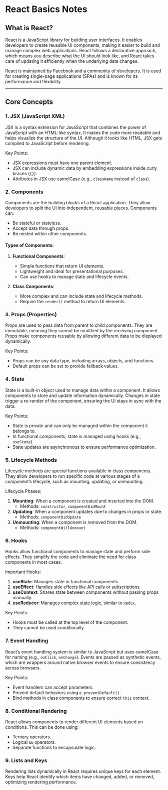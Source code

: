 # React Basics Notes

## What is React?
React is a JavaScript library for building user interfaces. It enables developers to create reusable UI components, making it easier to build and manage complex web applications. React follows a declarative approach, which means you describe what the UI should look like, and React takes care of updating it efficiently when the underlying data changes. 

React is maintained by Facebook and a community of developers. It is used for creating single-page applications (SPAs) and is known for its performance and flexibility.

---

## Core Concepts

### 1. **JSX (JavaScript XML)**
JSX is a syntax extension for JavaScript that combines the power of JavaScript with an HTML-like syntax. It makes the code more readable and helps visualize the structure of the UI. Although it looks like HTML, JSX gets compiled to JavaScript before rendering.

Key Points:
- JSX expressions must have one parent element.
- JSX can include dynamic data by embedding expressions inside curly braces (`{}`).
- Attributes in JSX use camelCase (e.g., `className` instead of `class`).

### 2. **Components**
Components are the building blocks of a React application. They allow developers to split the UI into independent, reusable pieces. Components can:
- Be stateful or stateless.
- Accept data through props.
- Be nested within other components.

#### Types of Components:
1. **Functional Components**:
   - Simple functions that return UI elements.
   - Lightweight and ideal for presentational purposes.
   - Can use hooks to manage state and lifecycle events.

2. **Class Components**:
   - More complex and can include state and lifecycle methods.
   - Require the `render()` method to return UI elements.

### 3. **Props (Properties)**
Props are used to pass data from parent to child components. They are immutable, meaning they cannot be modified by the receiving component. Props make components reusable by allowing different data to be displayed dynamically.

Key Points:
- Props can be any data type, including arrays, objects, and functions.
- Default props can be set to provide fallback values.

### 4. **State**
State is a built-in object used to manage data within a component. It allows components to store and update information dynamically. Changes in state trigger a re-render of the component, ensuring the UI stays in sync with the data.

Key Points:
- State is private and can only be managed within the component it belongs to.
- In functional components, state is managed using hooks (e.g., `useState`).
- State updates are asynchronous to ensure performance optimization.

### 5. **Lifecycle Methods**
Lifecycle methods are special functions available in class components. They allow developers to run specific code at various stages of a component’s lifecycle, such as mounting, updating, or unmounting.

Lifecycle Phases:
1. **Mounting**: When a component is created and inserted into the DOM.
   - Methods: `constructor`, `componentDidMount`
2. **Updating**: When a component updates due to changes in props or state.
   - Methods: `componentDidUpdate`
3. **Unmounting**: When a component is removed from the DOM.
   - Methods: `componentWillUnmount`

### 6. **Hooks**
Hooks allow functional components to manage state and perform side effects. They simplify the code and eliminate the need for class components in most cases.

Important Hooks:
1. **useState**: Manages state in functional components.
2. **useEffect**: Handles side effects like API calls or subscriptions.
3. **useContext**: Shares state between components without passing props manually.
4. **useReducer**: Manages complex state logic, similar to `Redux`.

Key Points:
- Hooks must be called at the top level of the component.
- They cannot be used conditionally.

### 7. **Event Handling**
React’s event handling system is similar to JavaScript but uses camelCase for naming (e.g., `onClick`, `onChange`). Events are passed as synthetic events, which are wrappers around native browser events to ensure consistency across browsers.

Key Points:
- Event handlers can accept parameters.
- Prevent default behaviors using `e.preventDefault()`.
- Bind methods in class components to ensure correct `this` context.

### 8. **Conditional Rendering**
React allows components to render different UI elements based on conditions. This can be done using:
- Ternary operators.
- Logical `&&` operators.
- Separate functions to encapsulate logic.

### 9. **Lists and Keys**
Rendering lists dynamically in React requires unique keys for each element. Keys help React identify which items have changed, added, or removed, optimizing rendering performance.
